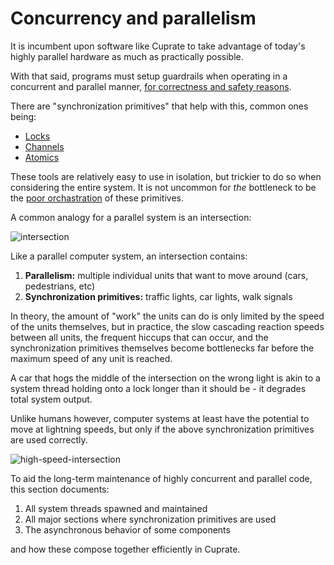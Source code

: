 # Concurrency and parallelism
It is incumbent upon software like Cuprate to take advantage of today's highly parallel hardware as much as practically possible.

With that said, programs must setup guardrails when operating in a concurrent and parallel manner, [for correctness and safety reasons](https://en.wikipedia.org/wiki/Concurrency_(computer_science)).

There are "synchronization primitives" that help with this, common ones being:
- [Locks](https://en.wikipedia.org/wiki/Lock_(computer_science))
- [Channels](https://en.wikipedia.org/wiki/Channel_(programming))
- [Atomics](https://en.wikipedia.org/wiki/Linearizability#Primitive_atomic_instructions)

These tools are relatively easy to use in isolation, but trickier to do so when considering the entire system. It is not uncommon for _the_ bottleneck to be the [poor orchastration](https://en.wikipedia.org/wiki/Starvation_(computer_science)) of these primitives.

A common analogy for a parallel system is an intersection:

![intersection](intersection.png)

Like a parallel computer system, an intersection contains:
1. **Parallelism:** multiple individual units that want to move around (cars, pedestrians, etc)
1. **Synchronization primitives:** traffic lights, car lights, walk signals

In theory, the amount of "work" the units can do is only limited by the speed of the units themselves, but in practice, the slow cascading reaction speeds between all units, the frequent hiccups that can occur, and the synchronization primitives themselves become bottlenecks far before the maximum speed of any unit is reached.

A car that hogs the middle of the intersection on the wrong light is akin to a system thread holding onto a lock longer than it should be - it degrades total system output.

Unlike humans however, computer systems at least have the potential to move at lightning speeds, but only if the above synchronization primitives are used correctly.

![high-speed-intersection](high-speed-intersection.gif)

To aid the long-term maintenance of highly concurrent and parallel code, this section documents:
1. All system threads spawned and maintained
1. All major sections where synchronization primitives are used
1. The asynchronous behavior of some components

and how these compose together efficiently in Cuprate.